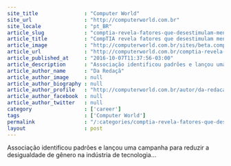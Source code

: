 ```yaml
---
site_title               : "Computer World"
site_url                 : "http://computerworld.com.br"
site_locale              : "pt_BR"
article_slug             : "comptia-revela-fatores-que-desestimulam-meninas-a-seguirem-carreira-em-ti"
article_title            : "CompTIA revela fatores que desestimulam meninas a seguirem carreira em TI"
article_image            : "http://computerworld.com.br/sites/beta.computerworld.com.br/files/news_articles/millenial_mulher_startup.jpg"
article_url              : "http://computerworld.com.br/comptia-revela-fatores-que-desestimulam-meninas-seguirem-carreira-em-ti"
article_published_at     : "2016-10-07T11:37:56-03:00"
article_description      : "Associação identificou padrões e lançou uma campanha para reduzir a desigualdade de gênero na indústria de tecnologia..."
article_author_name      : "Da Redaçã"
article_author_image     : null
article_author_biography : null
article_author_profile   : "http://computerworld.com.br/autor/da-redacao"
article_author_facebook  : null
article_author_twitter   : null
category                 : ['career']
tags                     : ['Computer World']
permalink                : "/:categories/comptia-revela-fatores-que-desestimulam-meninas-a-seguirem-carreira-em-ti/"
layout                   : post
---
```


Associação identificou padrões e lançou uma campanha para reduzir a desigualdade de gênero na indústria de tecnologia...
